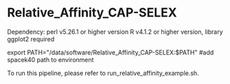 # Relative_Affinity_CAP-SELEX
Dependency:
perl	v5.26.1 or higher version
R	v4.1.2 or higher version, library ggplot2 required


export PATH="/data/software/Relative_Affinity_CAP-SELEX:$PATH"  #add spacek40 path to environment

To run this pipeline, please refer to run_relative_affinity_example.sh.
